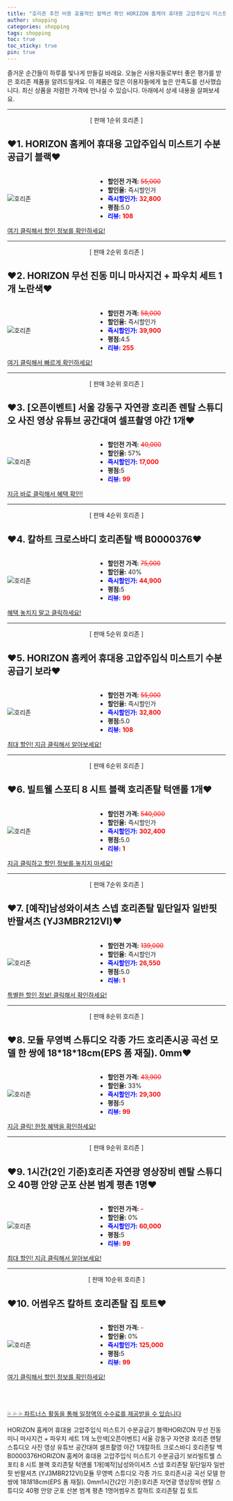 ```yaml
---
title: "호리존 추천 비용 효율적인 컬렉션 확인 HORIZON 홈케어 휴대용 고압주입식 미스트기"
author: shopping
categories: shopping
tags: shopping
toc: true
toc_sticky: true
pin: true
---
```

즐거운 순간들이 하루를 빛나게 만들길 바래요. 오늘은 사용자들로부터 좋은 평가를 받은 호리존 제품을 알려드릴게요. 이 제품은 많은 이용자들에게 높은 만족도를 선사했습니다. 최신 상품을 저렴한 가격에 만나실 수 있습니다. 아래에서 상세 내용을 살펴보세요.

---
<p class="toplist" style="margin: 0 auto; display: block; width: fit-content;">[ 판매 1순위 호리존 ]</p>

<h2><strong>❤️1. HORIZON 홈케어 휴대용 고압주입식 미스트기 수분공급기 블랙❤️</strong></h2>

<div style="display: flex; align-items: center;">
    <div style="flex: 0.4;">
        <img src="https://thumbnail6.coupangcdn.com/thumbnails/remote/230x230ex/image/vendor_inventory/5f4b/5252425a9e005ea3df692b8881ec6e6a5779ae0d720678c147a4ada8ffb8.png" alt="호리존" style="max-width: 100%;">
    </div>
    <div style="flex: 0.6; margin-left: 10px;">
        <ul>
            <li><strong>할인전 가격:</strong> <del style="color: red;">55,000</del></li>
            <li><strong>할인율:</strong> 즉시할인가</li>
            <li><span style='color:blue'><strong>즉시할인가:</strong></span> <span style='color:red'><strong>32,800</strong></span></li>
            <li><strong>평점:</strong>5.0</li>
            <li><span style='color:blue'><strong>리뷰:</strong></span> <span style='color:red'><strong>108</strong></span></li>
        </ul>
    </div>
</div>
<div class="center">
    <a href="https://selin100587001.github.io?lptag=AF9450613&subid=githubio&pageKey=7687081570&traceid=V0-153&itemId=22770150680&vendorItemId=89805269087" class="myButton">
        여기 클릭해서 할인 정보를 확인하세요!
    </a>
</div>


---
<p class="toplist" style="margin: 0 auto; display: block; width: fit-content;">[ 판매 2순위 호리존 ]</p>

<h2><strong>❤️2. HORIZON 무선 진동 미니 마사지건 + 파우치 세트 1개 노란색❤️</strong></h2>

<div style="display: flex; align-items: center;">
    <div style="flex: 0.4;">
        <img src="https://thumbnail6.coupangcdn.com/thumbnails/remote/230x230ex/image/vendor_inventory/66ce/c5f4c3905cd06eb4585de50c0c46f9cdaa1ad2e3aaf16696826144e30b77.jpg" alt="호리존" style="max-width: 100%;">
    </div>
    <div style="flex: 0.6; margin-left: 10px;">
        <ul>
            <li><strong>할인전 가격:</strong> <del style="color: red;">58,000</del></li>
            <li><strong>할인율:</strong> 즉시할인가</li>
            <li><span style='color:blue'><strong>즉시할인가:</strong></span> <span style='color:red'><strong>39,900</strong></span></li>
            <li><strong>평점:</strong>4.5</li>
            <li><span style='color:blue'><strong>리뷰:</strong></span> <span style='color:red'><strong>255</strong></span></li>
        </ul>
    </div>
</div>
<div class="center">
    <a href="https://selin100587001.github.io?lptag=AF9450613&subid=githubio&pageKey=7380571841&traceid=V0-153&itemId=19059749564&vendorItemId=89719332772" class="myButton">
        여기 클릭해서 빠르게 확인하세요!
    </a>
</div>


---
<p class="toplist" style="margin: 0 auto; display: block; width: fit-content;">[ 판매 3순위 호리존 ]</p>

<h2><strong>❤️3. [오픈이벤트] 서울 강동구 자연광 호리존 렌탈 스튜디오 사진 영상 유튜브 공간대여 셀프촬영 야간 1개❤️</strong></h2>

<div style="display: flex; align-items: center;">
    <div style="flex: 0.4;">
        <img src="https://thumbnail8.coupangcdn.com/thumbnails/remote/230x230ex/image/vendor_inventory/2eb3/e24d560fddf66404c6463431a615d166cde345731da65bd232977dfd9a4e.jpeg" alt="호리존" style="max-width: 100%;">
    </div>
    <div style="flex: 0.6; margin-left: 10px;">
        <ul>
            <li><strong>할인전 가격:</strong> <del style="color: red;">40,000</del></li>
            <li><strong>할인율:</strong> 57%</li>
            <li><span style='color:blue'><strong>즉시할인가:</strong></span> <span style='color:red'><strong>17,000</strong></span></li>
            <li><strong>평점:</strong>5</li>
            <li><span style='color:blue'><strong>리뷰:</strong></span> <span style='color:red'><strong>99</strong></span></li>
        </ul>
    </div>
</div>
<div class="center">
    <a href="https://selin100587001.github.io?lptag=AF9450613&subid=githubio&pageKey=6710856176&traceid=V0-153&itemId=15579466124&vendorItemId=82798536255" class="myButton">
        지금 바로 클릭해서 혜택 확인!
    </a>
</div>


---
<p class="toplist" style="margin: 0 auto; display: block; width: fit-content;">[ 판매 4순위 호리존 ]</p>

<h2><strong>❤️4. 칼하트 크로스바디 호리존탈 백 B0000376❤️</strong></h2>

<div style="display: flex; align-items: center;">
    <div style="flex: 0.4;">
        <img src="https://thumbnail9.coupangcdn.com/thumbnails/remote/230x230ex/image/vendor_inventory/34ff/f632925b0c09c08fb5b1838ccf2036b8111787ef785c50611523654da9e1.jpg" alt="호리존" style="max-width: 100%;">
    </div>
    <div style="flex: 0.6; margin-left: 10px;">
        <ul>
            <li><strong>할인전 가격:</strong> <del style="color: red;">75,000</del></li>
            <li><strong>할인율:</strong> 40%</li>
            <li><span style='color:blue'><strong>즉시할인가:</strong></span> <span style='color:red'><strong>44,900</strong></span></li>
            <li><strong>평점:</strong>5</li>
            <li><span style='color:blue'><strong>리뷰:</strong></span> <span style='color:red'><strong>99</strong></span></li>
        </ul>
    </div>
</div>
<div class="center">
    <a href="https://selin100587001.github.io?lptag=AF9450613&subid=githubio&pageKey=7483569052&traceid=V0-153&itemId=19553960510&vendorItemId=90444389087" class="myButton">
        혜택 놓치지 말고 클릭하세요!
    </a>
</div>


---
<p class="toplist" style="margin: 0 auto; display: block; width: fit-content;">[ 판매 5순위 호리존 ]</p>

<h2><strong>❤️5. HORIZON 홈케어 휴대용 고압주입식 미스트기 수분공급기 보라❤️</strong></h2>

<div style="display: flex; align-items: center;">
    <div style="flex: 0.4;">
        <img src="https://thumbnail6.coupangcdn.com/thumbnails/remote/230x230ex/image/vendor_inventory/889f/2a2c9b54c3719a124016855df81742ca438a31b418396067733afa595646.png" alt="호리존" style="max-width: 100%;">
    </div>
    <div style="flex: 0.6; margin-left: 10px;">
        <ul>
            <li><strong>할인전 가격:</strong> <del style="color: red;">55,000</del></li>
            <li><strong>할인율:</strong> 즉시할인가</li>
            <li><span style='color:blue'><strong>즉시할인가:</strong></span> <span style='color:red'><strong>32,800</strong></span></li>
            <li><strong>평점:</strong>5.0</li>
            <li><span style='color:blue'><strong>리뷰:</strong></span> <span style='color:red'><strong>108</strong></span></li>
        </ul>
    </div>
</div>
<div class="center">
    <a href="https://selin100587001.github.io?lptag=AF9450613&subid=githubio&pageKey=7687081570&traceid=V0-153&itemId=22770150686&vendorItemId=89805269091" class="myButton">
        최대 할인! 지금 클릭해서 알아보세요!
    </a>
</div>


---
<p class="toplist" style="margin: 0 auto; display: block; width: fit-content;">[ 판매 6순위 호리존 ]</p>

<h2><strong>❤️6. 빌트웰 스포티 8 시트 블랙 호리존탈 턱앤롤 1개❤️</strong></h2>

<div style="display: flex; align-items: center;">
    <div style="flex: 0.4;">
        <img src="https://thumbnail8.coupangcdn.com/thumbnails/remote/230x230ex/image/retail/images/2018/10/05/11/7/13a55ce4-767d-4c5a-b388-6fc17d49c42b.jpg" alt="호리존" style="max-width: 100%;">
    </div>
    <div style="flex: 0.6; margin-left: 10px;">
        <ul>
            <li><strong>할인전 가격:</strong> <del style="color: red;">540,000</del></li>
            <li><strong>할인율:</strong> 즉시할인가</li>
            <li><span style='color:blue'><strong>즉시할인가:</strong></span> <span style='color:red'><strong>302,400</strong></span></li>
            <li><strong>평점:</strong>5.0</li>
            <li><span style='color:blue'><strong>리뷰:</strong></span> <span style='color:red'><strong>1</strong></span></li>
        </ul>
    </div>
</div>
<div class="center">
    <a href="https://selin100587001.github.io?lptag=AF9450613&subid=githubio&pageKey=141479391&traceid=V0-153&itemId=412038571&vendorItemId=4010633813" class="myButton">
        지금 클릭하고 할인 정보를 놓치지 마세요!
    </a>
</div>


---
<p class="toplist" style="margin: 0 auto; display: block; width: fit-content;">[ 판매 7순위 호리존 ]</p>

<h2><strong>❤️7. [예작]남성와이셔츠 스넵 호리존탈 밑단일자 일반핏 반팔셔츠 (YJ3MBR212VI)❤️</strong></h2>

<div style="display: flex; align-items: center;">
    <div style="flex: 0.4;">
        <img src="https://thumbnail10.coupangcdn.com/thumbnails/remote/230x230ex/image/vendor_inventory/611c/4cfa796743c7d2e1fb1efdf05f7674dbfaabcb659fecb59e3b462401e17d.jpg" alt="호리존" style="max-width: 100%;">
    </div>
    <div style="flex: 0.6; margin-left: 10px;">
        <ul>
            <li><strong>할인전 가격:</strong> <del style="color: red;">139,000</del></li>
            <li><strong>할인율:</strong> 즉시할인가</li>
            <li><span style='color:blue'><strong>즉시할인가:</strong></span> <span style='color:red'><strong>26,550</strong></span></li>
            <li><strong>평점:</strong>5.0</li>
            <li><span style='color:blue'><strong>리뷰:</strong></span> <span style='color:red'><strong>1</strong></span></li>
        </ul>
    </div>
</div>
<div class="center">
    <a href="https://selin100587001.github.io?lptag=AF9450613&subid=githubio&pageKey=7252395795&traceid=V0-153&itemId=18451180747&vendorItemId=89156689443" class="myButton">
        특별한 할인 정보! 클릭해서 확인하세요!
    </a>
</div>


---
<p class="toplist" style="margin: 0 auto; display: block; width: fit-content;">[ 판매 8순위 호리존 ]</p>

<h2><strong>❤️8. 모듈 무영벽 스튜디오 각종 가드 호리존시공 곡선 모델 한 쌍에 18*18*18cm(EPS 폼 재질). 0mm❤️</strong></h2>

<div style="display: flex; align-items: center;">
    <div style="flex: 0.4;">
        <img src="https://thumbnail10.coupangcdn.com/thumbnails/remote/230x230ex/image/vendor_inventory/edb2/ce820a6e6d8730c783618c2bcc02bee8ffa0b1020c1fd1a8b8eacf6d4f1e.jpg" alt="호리존" style="max-width: 100%;">
    </div>
    <div style="flex: 0.6; margin-left: 10px;">
        <ul>
            <li><strong>할인전 가격:</strong> <del style="color: red;">43,900</del></li>
            <li><strong>할인율:</strong> 33%</li>
            <li><span style='color:blue'><strong>즉시할인가:</strong></span> <span style='color:red'><strong>29,300</strong></span></li>
            <li><strong>평점:</strong>5</li>
            <li><span style='color:blue'><strong>리뷰:</strong></span> <span style='color:red'><strong>99</strong></span></li>
        </ul>
    </div>
</div>
<div class="center">
    <a href="https://selin100587001.github.io?lptag=AF9450613&subid=githubio&pageKey=8185695059&traceid=V0-153&itemId=23409603202&vendorItemId=90436705352" class="myButton">
        지금 클릭! 한정 혜택을 확인하세요!
    </a>
</div>


---
<p class="toplist" style="margin: 0 auto; display: block; width: fit-content;">[ 판매 9순위 호리존 ]</p>

<h2><strong>❤️9. 1시간(2인 기준)호리존 자연광 영상장비 렌탈 스튜디오 40평 안양 군포 산본 범계 평촌 1명❤️</strong></h2>

<div style="display: flex; align-items: center;">
    <div style="flex: 0.4;">
        <img src="https://thumbnail6.coupangcdn.com/thumbnails/remote/230x230ex/image/vendor_inventory/c884/6c0467e249675830aa85eabfea605f5c1eaf04f730c021a365cbb164760f.png" alt="호리존" style="max-width: 100%;">
    </div>
    <div style="flex: 0.6; margin-left: 10px;">
        <ul>
            <li><strong>할인전 가격:</strong> <del style="color: red;">-</del></li>
            <li><strong>할인율:</strong> 0%</li>
            <li><span style='color:blue'><strong>즉시할인가:</strong></span> <span style='color:red'><strong>60,000</strong></span></li>
            <li><strong>평점:</strong>5</li>
            <li><span style='color:blue'><strong>리뷰:</strong></span> <span style='color:red'><strong>99</strong></span></li>
        </ul>
    </div>
</div>
<div class="center">
    <a href="https://selin100587001.github.io?lptag=AF9450613&subid=githubio&pageKey=8176193812&traceid=V0-153&itemId=23365218408&vendorItemId=90395571364" class="myButton">
        최대 할인! 지금 클릭해서 알아보세요!
    </a>
</div>


---
<p class="toplist" style="margin: 0 auto; display: block; width: fit-content;">[ 판매 10순위 호리존 ]</p>

<h2><strong>❤️10. 어썸우즈 칼하트 호리존탈 집 토트❤️</strong></h2>

<div style="display: flex; align-items: center;">
    <div style="flex: 0.4;">
        <img src="https://thumbnail10.coupangcdn.com/thumbnails/remote/230x230ex/image/vendor_inventory/ca4a/4a60ca4b6855e75598d166e7764f8e637bd8486f800b86dca34d5649a4c2.jpg" alt="호리존" style="max-width: 100%;">
    </div>
    <div style="flex: 0.6; margin-left: 10px;">
        <ul>
            <li><strong>할인전 가격:</strong> <del style="color: red;">-</del></li>
            <li><strong>할인율:</strong> 0%</li>
            <li><span style='color:blue'><strong>즉시할인가:</strong></span> <span style='color:red'><strong>125,000</strong></span></li>
            <li><strong>평점:</strong>5</li>
            <li><span style='color:blue'><strong>리뷰:</strong></span> <span style='color:red'><strong>99</strong></span></li>
        </ul>
    </div>
</div>
<div class="center">
    <a href="https://selin100587001.github.io?lptag=AF9450613&subid=githubio&pageKey=7830438667&traceid=V0-153&itemId=21295403554&vendorItemId=88355188190" class="myButton">
        여기 클릭해서 할인 정보를 확인하세요!
    </a>
</div>

<br><br><br>[💦 💦 💦 파트너스 활동을 통해 일정액의 수수료를 제공받을 수 있습니다](https://link.coupang.com/a/bcpT2c)<br><br>HORIZON 홈케어 휴대용 고압주입식 미스트기 수분공급기 블랙HORIZON 무선 진동 미니 마사지건 + 파우치 세트 1개 노란색[오픈이벤트] 서울 강동구 자연광 호리존 렌탈 스튜디오 사진 영상 유튜브 공간대여 셀프촬영 야간 1개칼하트 크로스바디 호리존탈 백 B0000376HORIZON 홈케어 휴대용 고압주입식 미스트기 수분공급기 보라빌트웰 스포티 8 시트 블랙 호리존탈 턱앤롤 1개[예작]남성와이셔츠 스넵 호리존탈 밑단일자 일반핏 반팔셔츠 (YJ3MBR212VI)모듈 무영벽 스튜디오 각종 가드 호리존시공 곡선 모델 한 쌍에 18*18*18cm(EPS 폼 재질). 0mm1시간(2인 기준)호리존 자연광 영상장비 렌탈 스튜디오 40평 안양 군포 산본 범계 평촌 1명어썸우즈 칼하트 호리존탈 집 토트